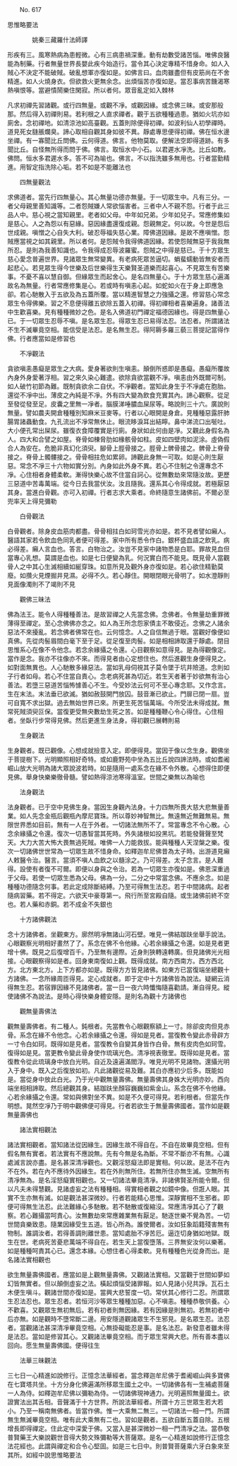 ﻿　　No. 617

思惟略要法

　　　　姚秦三藏羅什法師譯


形疾有三。風寒熱病為患輕微。心有三病患禍深重。動有劫數受諸苦惱。唯佛良醫能為制藥。行者無量世界長嬰此疾今始造行。當令其心決定專精不惜身命。如人入賊心不決定不能破賊。破亂想軍亦復如是。如佛言曰。血肉雖盡但有皮筋尚在不舍精進。如人火燒身衣。但欲救火更無余念。出煩惱苦亦復如是。當忍事病苦饑渴寒熱嗔恨等。當避憒鬧樂住閑寂。所以者何。眾音亂定如入棘林

凡求初禪先習諸觀。或行四無量。或觀不凈。或觀因緣。或念佛三昧。或安那般那。然后得入初禪則易。若利根之人直求禪者。觀于五欲種種過患。猶如火坑亦如廁舍。念初禪地。如清涼池如高臺觀。五蓋則除便得初禪。如波利仙人初學禪時。道見死女膖脹爛臭。諦心取相自觀其身如彼不異。靜處專思便得初禪。佛在恒水邊坐禪。有一寡聞比丘問佛。云何得道。佛言。他物莫取。便解法空即得道跡。有多聞比丘。自怪無所得而問于佛。佛言。取恒水中小石。以君遲水凈洗。比丘如教。佛問。恒水多君遲水多。答不可為喻也。佛言。不以指洗雖多無用也。行者當勤精進。用智定指洗除心垢。若不如是不能離法也

　　四無量觀法

求佛道者。當先行四無量心。其心無量功德亦無量。于一切眾生中。凡有三分。一者父母親里善知識等。二者怨賊嫌人常欲惱害者。三者中人不親不怨。行者于此三品人中。慈心視之當知親里。老者如父母。中年如兄弟。少年如兒子。常應修集如是慈心。人之為怨以有惡緣。惡因緣盡還復成親。怨親無定。何以故。今世是怨后世成親。嗔憎之心自失大利。破忍辱福失慈心業。障佛道因緣。是故不應嗔憎。怨賊應當視之如其親里。所以者何。是怨賊令我得佛道因緣。若使怨賊無惡于我我無所忍。是則為我善知識也。令我得成忍辱波羅蜜。怨賊之中得是慈已。于十方眾生慈心愛念普遍世界。見諸眾生無常變異。有老病死眾苦逼切。蜎蜚蠕動皆無安者而起悲心。若見眾生得今世樂及后世樂得生天樂賢圣道樂而起喜心。不見眾生有苦樂事。不憂不喜以慧自御。但緣眾生而起舍心。是名四無量心。于十方眾生慈心遍滿故名為無量。行者常應修集是心。若或時有嗔恚心起。如蛇如火在于身上即應急卻。若心馳散入于五欲及為五蓋所覆。當以精進智慧之力強攝之還。修習慈心常念眾生令得佛樂。習之不息便得離五欲除五蓋入初禪。得初禪相者喜樂遍身。諸善法中生歡喜樂。見有種種微妙之色。是名入佛道初門禪定福德因緣也。得是四無量心已。于一切眾生忍辱不嗔。是名眾生忍。得眾生忍已易得法忍。法忍者。所謂諸法不生不滅畢竟空相。能信受是法忍。是名無生忍。得阿耨多羅三藐三菩提記當得作佛。行者應當如是修習也

　　不凈觀法

貪欲嗔恚愚癡是眾生之大病。愛身著欲則生嗔恚。顛倒所惑即是愚癡。愚癡所覆故內身外身愛著浮相。習之來久染心難遣。欲除貪欲當觀不凈。嗔恚由外既爾可制。如人破竹初節為難。既制貪欲余二自伏。不凈觀者。當知此身生于不凈處在胞胎。還從不凈中出。薄皮之內純是不凈。外有四大變為飲食充實其內。諦心觀察。從足至發從發至足。皮囊之里無一凈者。腦膜涕唾膿血屎尿等。略說則三十六。廣說則無量。譬如農夫開倉種種別知麻米豆麥等。行者以心眼開是身倉。見種種惡露肝肺腸胃諸蟲動食。九孔流出不凈常無休止。眼流眵淚耳出結矃。鼻中涕流口出唌吐。大小便孔常出屎尿。雖復衣食障覆實是行廁。身狀如此何由是凈。又觀此身假名為人。四大和合譬之如屋。脊骨如棟脅肋如椽骸骨如柱。皮如四壁肉如泥涂。虛偽假合人為安在。危脆非真幻化須臾。腳骨上脛骨接之。脛骨上髀骨接之。髀骨上脊骨接之。脊骨上髑髏接之。骨骨相拄危如累卵。諦觀此身無一可取。如是心則生厭惡。常念不凈三十六物如實分別。內身如此外身不異。若心不住制之令還專念不凈。心住相者身體柔軟。漸得快樂心故不住當自訶心。從無數劫來常隨汝故。更歷三惡道中苦毒萬端。從今日去我當伏汝。汝且隨我。還系其心令得成就。若極厭惡其身。當進白骨觀。亦可入初禪。行者志求大乘者。命終隨意生諸佛前。不爾必至兜率天上得見彌勒

　　白骨觀法

白骨觀者。除身皮血筋肉都盡。骨骨相拄白如珂雪光亦如是。若不見者譬如癩人。醫語其家若令飲血色同乳者便可得差。家中所有悉令作白。銀杯盛血語之飲乳。病必得差。癩人言血也。答言。白物治之。汝豈不見家中諸物悉是白耶。罪故見血但當專心乳想。莫謂是血也。如是七日便變為乳。何況實白而不能見。既見骨人當觀骨人之中其心生滅相續如綖穿珠。如意所見及觀外身亦復如是。若心欲住精勤莫廢。如攢火見煙掘井見濕。必得不久。若心靜住。開眼閉眼光骨明了。如水澄靜則見面像濁則不了竭則不見

　　觀佛三昧法

佛為法王。能令人得種種善法。是故習禪之人先當念佛。念佛者。令無量劫重罪微薄得至禪定。至心念佛佛亦念之。如人為王所念怨家債主不敢侵近。念佛之人諸余惡法不來擾亂。若念佛者佛常在也。云何憶念。人之自信無過于眼。當觀好像便如真佛。先從肉髻眉間白毫下至于足。從足復至肉髻。如是相相諦取還于靜處。閉目思惟系心在像不令他念。若念余緣攝之令還。心目觀察如意得見。是為得觀像定。當作是念。我亦不往像亦不來。而得見者由心定想住也。然后進觀生身便得見之。如對面無異也。人心馳散多緣惡法。當如乳母伺視其子莫令墜于坑井險道。念則如子行者如母。若心不住當自責心。念老病死甚為切近。若生天者著于妙欲無有治心善法。若墮三惡道苦惱怖懅善心不生。今受妙法云何可不至心專念耶。又作念言。生在末法。末法垂已欲滅。猶如赦鼓開門放囚。鼓音漸已欲止。門扉已閉一扇。豈可自寬不求出獄。過去無始世界已來。所更生死苦惱萬端。今所受法未得成就。無常死賊須臾叵保。當復更受無央數劫生死之苦。如是種種鞭心令心得住。心住相者。坐臥行步常得見佛。然后更進生身法身。得初觀已展轉則易

　　生身觀法

生身觀者。既已觀像。心想成就撿意入定。即便得見。當因于像以念生身。觀佛坐于菩提樹下。光明顯照相好奇特。或如鹿野苑中坐為五比丘說四諦法時。或如耆阇崛山放大光明為諸大眾說波若時。如是隨用一處系念在緣不令外散。心想得住即便見佛。舉身快樂樂徹骨髓。譬如熱得涼池寒得溫室。世間之樂無以為喻也

　　法身觀法

法身觀者。已于空中見佛生身。當因生身觀內法身。十力四無所畏大慈大悲無量善業。如人先念金瓶后觀瓶內摩尼寶珠。所以尊妙神智無比。無遠無近無難無易。無限世界悉如目前。無有一人在于外者。一切諸法無所不了。常當專念不令心散。心念余緣攝之令還。復次一切愚智當其死時。外失諸根如投黑坑。若能發聲聲至梵天。大力大苦大怖大畏無過死賊。唯佛一人力能救拔。能與種種人天涅槃之樂。復次一切諸佛世世常為一切眾生故不惜身命。如釋迦牟尼佛昔為太子時。出游道見癩人敕醫令治。醫言。當須不嗔人血飲之以髓涂之。乃可得差。太子念言。是人難得。設使有者復不可爾。即便以身與之令治。若為一切眾生亦復如是。佛恩深重過于父母。若使一切眾生悉為父母。佛為一分。二分之中常當念佛。不應余念。如是種種功德隨念何事。若此定成除斷結縛。乃至可得無生法忍。若于中間諸病。起者隨病習藥。若不得定。六欲天中豪尊第一。飛行所至宮殿自隨。或生諸佛前終不空也。若人藥和赤銅。若不成金不失銀也

　　十方諸佛觀法

念十方諸佛者。坐觀東方。廓然明凈無諸山河石壁。唯見一佛結跏趺坐舉手說法。心眼觀察光明相好畫然了了。系念在佛不令他緣。心若余緣攝之令還。如是見者更增十佛。既見之后復增百千。乃至無有邊際。近身則狹轉遠轉廣。但見諸佛光光相接。心眼觀察得如是者。回身東南復如上觀。既得成就。南方西南方。西方西北方。北方東北方。上下方都亦如是。既得方方皆見諸佛。如東方已當復端坐總觀十方諸佛。一念所緣周匝得見。定心成就者。即于定中十方諸佛皆為說法。疑網云消得無生忍。若宿罪因緣不見諸佛者。當一日一夜六時懺悔隨喜勸請。漸自得見。縱使諸佛不為說法。是時心得快樂身體安隱。是則名為觀十方諸佛也

　　觀無量壽佛法

觀無量壽佛者。有二種人。鈍根者。先當教令心眼觀察額上一寸。除卻皮肉但見赤骨。系念在緣不令他念。心若余緣攝之令還。得如是見者。當復教令變此赤骨辟方一寸令白如珂。既得如是見者。當復教令自變其身皆作白骨。無有皮肉色如珂雪。復得如是見。當更教令變此骨身使作琉璃光色。清凈視表徹里。既得如是見者。當復教令從此琉璃身中放白光明。自近及遠遍滿閻浮。唯見光明不見諸物。還攝光明入于身中。既入之后復放如初。凡此諸觀從易及難。其白亦應初少后多。既能如是。當從身中放此白光。乃于光中觀無量壽佛。無量壽佛其身姝大光明亦妙。西向端坐相相諦取。然后總觀其身。結跏趺坐顏容巍巍如紫金山。系念在佛不令他緣。心若余緣攝之令還。常如與佛對坐不異。如是不久便可得見。若利根者。但當先作明想。晃然空凈乃于明中觀佛便可得見。行者若欲生于無量壽佛國者。當作如是觀無量壽佛也

　　諸法實相觀法

諸法實相觀者。當知諸法從因緣生。因緣生故不得自在。不自在故畢竟空相。但有假名無有實者。若法實有不應說無。先有今無是名為斷。不常不斷亦不有無。心識處滅言說亦盡。是名甚深清凈觀也。又觀淫怒癡法即是實相。何以故。是法不在內不在外。若在內不應待外因緣生。若在外則無所住。若無所住亦無生滅。空無所有清凈無為。是名淫怒癡實相觀也。又一切諸法畢竟清凈。非諸佛賢圣所能令爾。但以凡夫未得慧觀。見諸虛妄之法有種種相。得實相者觀之如鏡中像。但誑人眼。其實不生亦無有滅。如是觀法甚深微妙。行者若能精心思惟。深靜實相不生邪者。即便可得無生法忍。此法難緣心多馳散。若不馳散或復縮沒。常應清凈其心了了觀察。若心難攝當呵責心。汝無數劫來常應雜業無有厭足。馳逐世樂不覺為苦。一切世間貪樂致患。隨業因緣受生五道。皆心所為。誰使爾者。汝如狂象蹈籍殘害無有物制。誰調汝者。若得善調則離世患。當知處胎不凈苦厄。逼迮切身猶如地獄。既生在世。老病死苦憂悲萬端不得自在。若生天上當復墮落。三界無安汝何以樂著。如是種種呵責其心已。還念本緣。心想住者心得柔軟。見有種種色光從身而出。是名諸法實相觀也

欲生無量壽佛國者。應當如是上觀無量壽佛。又觀諸法實相。又當觀于世間如夢如幻皆無實者。但以顛倒虛妄之法。橫起煩惱受諸罪報。如人見諸小兒共諍。瓦石土木便生嗔斗。觀諸世間亦復如是。當興大悲誓度一切。常伏其心修行二忍。所謂眾生忍法忍也。眾生忍者。若恒河沙等眾生種種加惡。心不嗔恚。種種恭敬供養。心不歡喜。又觀眾生無初無后。若有初者則無因緣。若有因緣是則無初。若無初者中后亦無。如是觀時不墮常斷二邊。用安隱道觀諸眾生不生邪見。是名眾生忍。法忍者。當觀諸法甚深清凈畢竟空相。心無掛礙能忍是事。是名法忍。新發意者雖未得是法忍。當如是修習其心。又觀諸法畢竟空相。而于眾生常興大悲。所有善本盡以回向。愿生無量壽佛國。便得往生

　　法華三昧觀法

三七日一心精進如說修行。正憶念法華經者。當念釋迦牟尼佛于耆阇崛山與多寶佛在七寶塔共坐。十方分身化佛遍滿所移眾生國土之中。一切諸佛各有一生補處菩薩一人為侍。如釋迦牟尼佛以彌勒為侍。一切諸佛現神通力。光明遍照無量國土。欲證實法出其舌相。音聲滿于十方世界。所說法華經者。所謂十方三世眾生若大若小。乃至一稱南無佛者。皆當作佛。惟一大乘無二無三。一切諸法一相一門。所謂無生無滅畢竟空相。唯有此大乘無有二也。習如是觀者。五欲自斷五蓋自除。五根增長即得禪定。住此定中深愛于佛。又當入是甚深微妙一相一門清凈之法。當恭敬普賢藥王大樂說觀世音得大勢文殊彌勒等大菩薩眾。是名一心精進如說修行正憶念法花經也。此謂與禪定和合令心堅固。如是三七日中。則普賢菩薩乘六牙白象來至其所。如經中說思惟略要法
